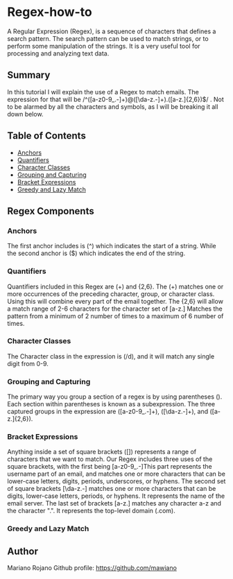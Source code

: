 # Regex-how-to

A Regular Expression (Regex), is a sequence of characters that defines a search pattern. The search pattern can be used to match strings, or to perform some manipulation of the strings. It is a very useful tool for processing and analyzing text data.

## Summary

In this tutorial I will explain the use of a Regex to match emails. The expression for that will be /^([a-z0-9_\.-]+)@([\da-z\.-]+)\.([a-z\.]{2,6})$/ . Not to be alarmed by all the characters and symbols, as I will be breaking it all down below.

## Table of Contents

- [Anchors](#anchors)
- [Quantifiers](#quantifiers)
- [Character Classes](#character-classes)
- [Grouping and Capturing](#grouping-and-capturing)
- [Bracket Expressions](#bracket-expressions)
- [Greedy and Lazy Match](#greedy-and-lazy-match)

## Regex Components

### Anchors

The first anchor includes is (^) which indicates the start of a string. While the second anchor is ($) which indicates the end of the string.

### Quantifiers

Quantifiers included in this Regex are (+) and {2,6}. The (+) matches one or more occurrences of the preceding character, group, or character class. Using this will combine every part of the email together. The {2,6} will allow a match range of 2-6 characters for the character set of [a-z\.] Matches the pattern from a minimum of 2 number of times to a maximum of 6 number of times.

### Character Classes

The Character class in the expression is (/d), and it will match any single digit from 0-9.  

### Grouping and Capturing

The primary way you group a section of a regex is by using parentheses (). Each section within parentheses is known as a subexpression. The three captured groups in the expression are ([a-z0-9_\.-]+), ([\da-z\.-]+), and ([a-z\.]{2,6}). 

### Bracket Expressions

Anything inside a set of square brackets ([]) represents a range of characters that we want to match. Our Regex includes three uses of the square brackets, with the first being [a-z0-9_\.-]This part represents the username part of an email, and matches one or more characters that can be lower-case letters, digits, periods, underscores, or hyphens. The second set of square brackets [\da-z\.-] matches one or more characters that can be digits, lower-case letters, periods, or hyphens. It represents the name of the email server. The last set of brackets [a-z\.] matches any character a-z and the character ".". It represents the top-level domain (.com).

### Greedy and Lazy Match

## Author

Mariano Rojano
Github profile: https://github.com/mawiano
